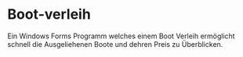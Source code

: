 # Boot-verleih
Ein Windows Forms Programm welches einem Boot Verleih ermöglicht schnell die Ausgeliehenen Boote und dehren Preis zu Überblicken.


